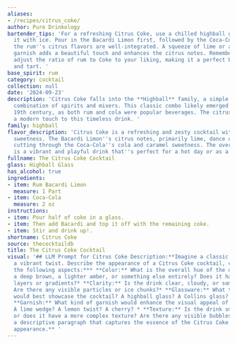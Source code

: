 ```yaml
---
aliases:
- /recipes/citrus_coke/
author: Pure Drinkology
bartender_tips: 'For a refreshing Citrus Coke, use a chilled highball glass and fill
  it with ice. Pour in the Bacardi Limon first, followed by the Coca-Cola. This ensures
  the rum''s citrus flavors are well-integrated. A squeeze of lime or a lime wedge
  garnish adds a beautiful touch and enhances the citrus notes. Remember, you can
  adjust the ratio of rum to Coke to your liking, making it a perfect balance of sweet
  and tart. '
base_spirit: rum
category: cocktail
collection: null
date: '2024-09-23'
description: 'Citrus Coke falls into the **Highball** family, a simple yet refreshing
  combination of spirits and mixers. This classic combo likely emerged in the late
  19th century, as both rum and cola were popular beverages. The citrus twist adds
  a modern touch to this timeless drink. '
family: highball
flavor_description: 'Citrus Coke is a refreshing and zesty cocktail with a familiar
  sweetness. The Bacardi Limon''s citrus notes, primarily lime, dance on the palate,
  cutting through the Coca-Cola''s cola and caramel sweetness. The overall effect
  is a vibrant and playful drink that''s perfect for a hot day or as a casual nightcap. '
fullname: The Citrus Coke Cocktail
glass: Highball Glass
has_alcohol: true
ingredients:
- item: Rum Bacardi Limon
  measure: 1 Part
- item: Coca-Cola
  measure: 2 oz
instructions:
- item: Pour half of coke in a glass.
- item: Then add Bacardi and top it off with the remaining coke.
- item: Stir and drink up!.
shortname: Citrus Coke
source: thecocktaildb
title: The Citrus Coke Cocktail
visual: '## LLM Prompt for Citrus Coke Description:**Imagine a classic Coca-Cola with
  a vibrant twist. Describe the appearance of a Citrus Coke cocktail, considering
  the following aspects:*** **Color:** What is the overall hue of the drink?  Is it
  a deep brown, a lighter amber, or something else entirely? Does it have any interesting
  layers or gradients?* **Clarity:** Is the drink clear, cloudy, or somewhere in between?
  Are there any visible particles or ice chunks?* **Glassware:** What type of glass
  would best showcase the cocktail? A highball glass? A Collins glass? A rocks glass?*
  **Garnish:** What kind of garnish would enhance the visual appeal of the drink?
  A lime wedge? A lemon twist? A cherry? * **Texture:** Is the drink smooth and refreshing,
  or does it have a more complex texture? Are there any visible bubbles or foam? **Write
  a descriptive paragraph that captures the essence of the Citrus Coke cocktail''s
  appearance.** '
---
```



